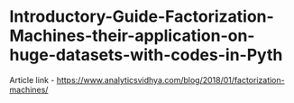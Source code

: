 # Introductory-Guide-Factorization-Machines-their-application-on-huge-datasets-with-codes-in-Pyth

Article link - https://www.analyticsvidhya.com/blog/2018/01/factorization-machines/
